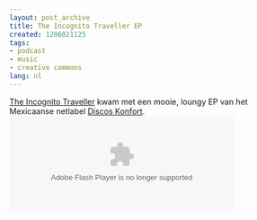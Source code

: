 ```yaml
---
layout: post_archive
title: The Incognito Traveller EP
created: 1206021125
tags:
- podcast
- music
- creative commons
lang: nl
---
```

[The Incognito Traveller](http://www.archive.org/details/konfort016) kwam met een mooie, loungy EP van het Mexicaanse netlabel [Discos Konfort](http://discoskonfort.com/). <!--break--><object classid="clsid:d27cdb6e-ae6d-11cf-96b8-444553540000" codebase="http://fpdownload.macromedia.com/pub/shockwave/cabs/flash/swflash.cab#version=7,0,0,0" id="xspf_player" align="middle" height="170" width="400">    <param name="allowScriptAccess" value="sameDomain" />    <param name="quality" value="high" />    <param name="bgcolor" value="#ffffff" />    <param name="movie" value="http://www.archive.org/audio/xspf_player.swf?autoload=true&playlist_url=http%3A%2F%2Fwww.archive.org%2Faudio%2Fxspf-maker.php%3Fidentifier%3Dkonfort016%26playlist%3Dhttp%253A%252F%252Fwww.archive.org%252Fdownload%252Fkonfort016%252Fformat%253DVBR%2BM3U" />    <embed quality="high" src="http://www.archive.org/audio/xspf_player.swf?autoload=true&playlist_url=http%3A%2F%2Fwww.archive.org%2Faudio%2Fxspf-maker.php%3Fidentifier%3Dkonfort016%26playlist%3Dhttp%253A%252F%252Fwww.archive.org%252Fdownload%252Fkonfort016%252Fformat%253DVBR%2BM3U" type="application/x-shockwave-flash" bgcolor="#e6e6e6" name="xspf_player" allowscriptaccess="sameDomain" pluginspage="http://www.macromedia.com/go/getflashplayer" align="middle" height="170" width="400" /></object><!--break-->
